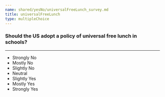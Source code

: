 ```yaml
---
name: shared/yesNo/universalFreeLunch_survey.md
title: universalFreeLunch
type: multipleChoice
---
```


### Should the US adopt a policy of universal free lunch in schools?

---

- Strongly No
- Mostly No
- Slightly No
- Neutral
- Slightly Yes
- Mostly Yes
- Strongly Yes

